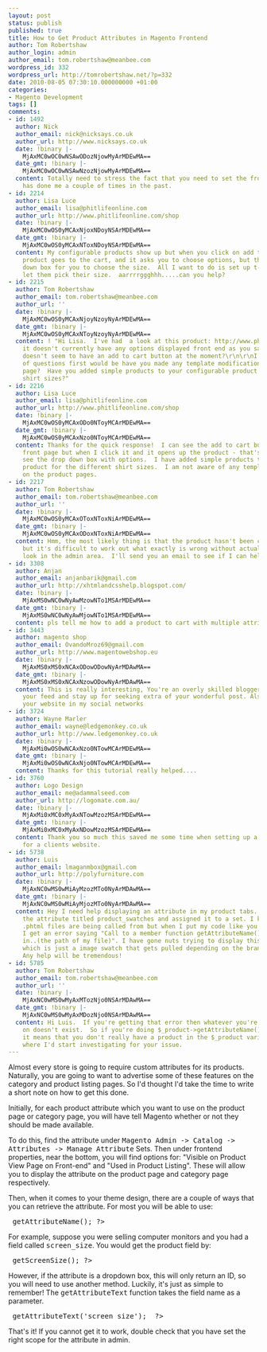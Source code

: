 ```yaml
---
layout: post
status: publish
published: true
title: How to Get Product Attributes in Magento Frontend
author: Tom Robertshaw
author_login: admin
author_email: tom.robertshaw@meanbee.com
wordpress_id: 332
wordpress_url: http://tomrobertshaw.net/?p=332
date: 2010-08-05 07:30:10.000000000 +01:00
categories:
- Magento Development
tags: []
comments:
- id: 1492
  author: Nick
  author_email: nick@nicksays.co.uk
  author_url: http://www.nicksays.co.uk
  date: !binary |-
    MjAxMC0wOC0wNSAwODozNjowMyArMDEwMA==
  date_gmt: !binary |-
    MjAxMC0wOC0wNSAwNzozNjowMyArMDEwMA==
  content: Totally need to stress the fact that you need to set the frontend properties.  That
    has done me a couple of times in the past.
- id: 2214
  author: Lisa Luce
  author_email: lisa@phitlifeonline.com
  author_url: http://www.phitlifeonline.com/shop
  date: !binary |-
    MjAxMC0wOS0yMCAxNjoxNDoyNSArMDEwMA==
  date_gmt: !binary |-
    MjAxMC0wOS0yMCAxNToxNDoyNSArMDEwMA==
  content: My configurable products show up but when you click on add to cart, the
    product goes to the cart, and it asks you to choose options, but there is no drop
    down box for you to choose the size.  All I want to do is set up t-shirts and
    let them pick their size.  aarrrrggghhh.....can you help?
- id: 2215
  author: Tom Robertshaw
  author_email: tom.robertshaw@meanbee.com
  author_url: ''
  date: !binary |-
    MjAxMC0wOS0yMCAxNjoyNzoyNyArMDEwMA==
  date_gmt: !binary |-
    MjAxMC0wOS0yMCAxNToyNzoyNyArMDEwMA==
  content: ! "Hi Lisa.  I've had  a look at this product: http://www.phitlifeonline.com/shop/index.php/burnout-tee-grey-phit-life-bring-it-37.html,
    it doesn't currently have any options displayed front end as you say, but also
    doesn't seem to have an add to cart button at the moment?\r\n\r\nI guess a couple
    of questions first would be have you made any template modifications on the product
    page?  Have you added simple products to your configurable product for the different
    shirt sizes?"
- id: 2216
  author: Lisa Luce
  author_email: lisa@phitlifeonline.com
  author_url: http://www.phitlifeonline.com/shop
  date: !binary |-
    MjAxMC0wOS0yMCAxODo0NToyMCArMDEwMA==
  date_gmt: !binary |-
    MjAxMC0wOS0yMCAxNzo0NToyMCArMDEwMA==
  content: Thanks for the quick response!  I can see the add to cart button on the
    front page but when I click it and it opens up the product - that's when I don't
    see the drop down box with options.  I have added simple products to the configuarable
    product for the different shirt sizes.  I am not aware of any template modifications
    on the product pages.
- id: 2217
  author: Tom Robertshaw
  author_email: tom.robertshaw@meanbee.com
  author_url: ''
  date: !binary |-
    MjAxMC0wOS0yMCAxOToxNToxNiArMDEwMA==
  date_gmt: !binary |-
    MjAxMC0wOS0yMCAxODoxNToxNiArMDEwMA==
  content: Hmm, the most likely thing is that the product hasn't been configured properly
    but it's difficult to work out what exactly is wrong without actually having a
    look in the admin area.  I'll send you an email to see if I can help further.
- id: 3308
  author: Anjan
  author_email: anjanbarik@gmail.com
  author_url: http://xhtmlandcsshelp.blogspot.com/
  date: !binary |-
    MjAxMS0wNC0wNyAwMzowNTo1MSArMDEwMA==
  date_gmt: !binary |-
    MjAxMS0wNC0wNyAwMjowNTo1MSArMDEwMA==
  content: pls tell me how to add a product to cart with multiple attribute
- id: 3443
  author: magento shop
  author_email: OvandoMroz69@gmail.com
  author_url: http://www.magentowebshop.eu
  date: !binary |-
    MjAxMS0xMS0xNCAxODowODowNyArMDAwMA==
  date_gmt: !binary |-
    MjAxMS0xMS0xNCAxNzowODowNyArMDAwMA==
  content: This is really interesting, You're an overly skilled blogger. I've joined
    your feed and stay up for seeking extra of your wonderful post. Also, I have shared
    your website in my social networks
- id: 3724
  author: Wayne Marler
  author_email: wayne@ledgemonkey.co.uk
  author_url: http://www.ledgemonkey.co.uk
  date: !binary |-
    MjAxMi0wOS0wNCAxNzo0NTowMCArMDEwMA==
  date_gmt: !binary |-
    MjAxMi0wOS0wNCAxNjo0NTowMCArMDEwMA==
  content: Thanks for this tutorial really helped....
- id: 3760
  author: Logo Design
  author_email: me@adammalseed.com
  author_url: http://logomate.com.au/
  date: !binary |-
    MjAxMi0xMC0xMyAxNTowMzozMSArMDEwMA==
  date_gmt: !binary |-
    MjAxMi0xMC0xMyAxNDowMzozMSArMDEwMA==
  content: Thank you so much this saved me some time when setting up a custom attribute
    for a clients website.
- id: 5738
  author: Luis
  author_email: lmaganmbox@gmail.com
  author_url: http://polyfurniture.com
  date: !binary |-
    MjAxNC0wMS0wMiAyMzozMTo0NyArMDAwMA==
  date_gmt: !binary |-
    MjAxNC0wMS0wMiAyMjozMTo0NyArMDAwMA==
  content: Hey I need help displaying an attribute in my product tabs. I have created
    the attribute titled product_swatches and assigned it to a set. I know where the
    .phtml files are being called from but when I put my code like you mentioned above
    I get an error saying "Call to a member function getAttributeName() on a non-object
    in..(the path of my file)". I have gone nuts trying to display this simple attribute
    which is just a image swatch that gets pulled depending on the brand of the product.
    Any help will be tremendous!
- id: 5785
  author: Tom Robertshaw
  author_email: tom.robertshaw@meanbee.com
  author_url: ''
  date: !binary |-
    MjAxNC0wMS0wMyAxMTozNjo0NSArMDAwMA==
  date_gmt: !binary |-
    MjAxNC0wMS0wMyAxMDozNjo0NSArMDAwMA==
  content: Hi Luis.  If you're getting that error then whatever you're calling it
    on doesn't exist.  So if you're doing $_product->getAttributeName() for example,
    it means that you don't really have a product in the $_product variable.  So that's
    where I'd start investigating for your issue.
---
```

Almost every store is going to require custom attributes for its products.  Naturally, you are going to want to advertise some of these features on the category and product listing pages.   So I'd thought I'd take the time to write a short note on how to get this done.

Initially, for each product attribute which you want to use on the product page or category page, you will have tell Magento whether or not they should be made available.

To do this, find the attribute under <tt>Magento Admin -> Catalog -> Attributes -> Manage Attribute</tt> Sets.  Then under frontend properties, near the bottom, you will find options for: "Visible on Product View Page on Front-end" and "Used in Product Listing".  These will allow you to display the attribute on the product page and category page respectively.

Then, when it comes to your theme design, there are a couple of ways that you can retrieve the attribute.  For most you will be able to use:

<pre lang="php">
 <?php echo $_product->getAttributeName(); ?>
</pre>

For example, suppose you were selling computer monitors and you had a field called <tt>screen_size</tt>.  You would get the product field by:

<pre lang="php">
 <?php echo $_product->getScreenSize(); ?>
</pre>

However, if the attribute is a dropdown box, this will only return an ID, so you will need to use another method.  Luckily, it's just as simple to remember!  The <tt>getAttributeText</tt> function takes the field name as a parameter.

<pre lang="php">
 <?php echo $_product->getAttributeText('screen_size');  ?>
</pre>

That's it! If you cannot get it to work, double check that you have set the right scope for the attribute in admin.
